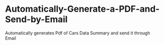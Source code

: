 # Automatically-Generate-a-PDF-and-Send-by-Email
Automatically generates  Pdf of  Cars Data Summary and send  it through Email 
